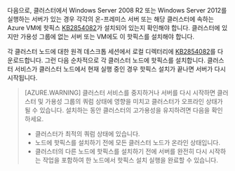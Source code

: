 다음으로, 클러스터에서 Windows Server 2008 R2 또는 Windows Server 2012를 실행하는 서버가 있는 경우 각각의 온-프레미스 서버 또는 해당 클러스터에 속하는 Azure VM에 핫픽스 [KB2854082](http://support.microsoft.com/kb/2854082)가 설치되어 있는지 확인해야 합니다. 클러스터에 있지만 가용성 그룹에 없는 서버 또는 VM에도 이 핫픽스를 설치해야 합니다.

각 클러스터 노드에 대한 원격 데스크톱 세션에서 로컬 디렉터리에 [KB2854082](http://support.microsoft.com/kb/2854082)를 다운로드합니다. 그런 다음 순차적으로 각 클러스터 노드에 핫픽스를 설치합니다. 클러스터 서비스가 클러스터 노드에서 현재 실행 중인 경우 핫픽스 설치가 끝나면 서버가 다시 시작됩니다.

>[AZURE.WARNING] 클러스터 서비스를 중지하거나 서버를 다시 시작하면 클러스터 및 가용성 그룹의 쿼럼 상태에 영향을 미치고 클러스터가 오프라인 상태가 될 수 있습니다. 설치하는 동안 클러스터의 고가용성을 유지하려면 다음을 확인하세요.
>
> - 클러스터가 최적의 쿼럼 상태에 있습니다. 
> - 노드에 핫픽스를 설치하기 전에 모든 클러스터 노드가 온라인 상태입니다.
> - 클러스터의 다른 노드에 핫픽스를 설치하기 전에 서버를 완전히 다시 시작하는 작업을 포함하여 한 노드에서 핫픽스 설치 실행을 완료할 수 있습니다.

